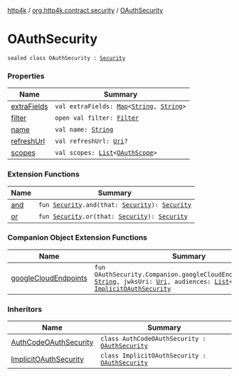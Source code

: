 [http4k](../../index.md) / [org.http4k.contract.security](../index.md) / [OAuthSecurity](./index.md)

# OAuthSecurity

`sealed class OAuthSecurity : `[`Security`](../-security/index.md)

### Properties

| Name | Summary |
|---|---|
| [extraFields](extra-fields.md) | `val extraFields: `[`Map`](https://kotlinlang.org/api/latest/jvm/stdlib/kotlin.collections/-map/index.html)`<`[`String`](https://kotlinlang.org/api/latest/jvm/stdlib/kotlin/-string/index.html)`, `[`String`](https://kotlinlang.org/api/latest/jvm/stdlib/kotlin/-string/index.html)`>` |
| [filter](filter.md) | `open val filter: `[`Filter`](../../org.http4k.core/-filter/index.md) |
| [name](name.md) | `val name: `[`String`](https://kotlinlang.org/api/latest/jvm/stdlib/kotlin/-string/index.html) |
| [refreshUrl](refresh-url.md) | `val refreshUrl: `[`Uri`](../../org.http4k.core/-uri/index.md)`?` |
| [scopes](scopes.md) | `val scopes: `[`List`](https://kotlinlang.org/api/latest/jvm/stdlib/kotlin.collections/-list/index.html)`<`[`OAuthScope`](../-o-auth-scope/index.md)`>` |

### Extension Functions

| Name | Summary |
|---|---|
| [and](../and.md) | `fun `[`Security`](../-security/index.md)`.and(that: `[`Security`](../-security/index.md)`): `[`Security`](../-security/index.md) |
| [or](../or.md) | `fun `[`Security`](../-security/index.md)`.or(that: `[`Security`](../-security/index.md)`): `[`Security`](../-security/index.md) |

### Companion Object Extension Functions

| Name | Summary |
|---|---|
| [googleCloudEndpoints](../google-cloud-endpoints.md) | `fun OAuthSecurity.Companion.googleCloudEndpoints(issuer: `[`String`](https://kotlinlang.org/api/latest/jvm/stdlib/kotlin/-string/index.html)`, jwksUri: `[`Uri`](../../org.http4k.core/-uri/index.md)`, audiences: `[`List`](https://kotlinlang.org/api/latest/jvm/stdlib/kotlin.collections/-list/index.html)`<`[`String`](https://kotlinlang.org/api/latest/jvm/stdlib/kotlin/-string/index.html)`>): `[`ImplicitOAuthSecurity`](../-implicit-o-auth-security/index.md) |

### Inheritors

| Name | Summary |
|---|---|
| [AuthCodeOAuthSecurity](../-auth-code-o-auth-security/index.md) | `class AuthCodeOAuthSecurity : `[`OAuthSecurity`](./index.md) |
| [ImplicitOAuthSecurity](../-implicit-o-auth-security/index.md) | `class ImplicitOAuthSecurity : `[`OAuthSecurity`](./index.md) |
